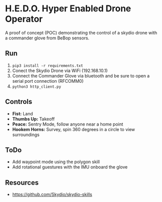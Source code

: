 # H.E.D.O. Hyper Enabled Drone Operator
A proof of concept (POC) demonstrating the control of a skydio drone with a commander glove from BeBop sensors.

## Run
1. ```pip3 install -r requirements.txt```
2. Conect the Skydio Drone via WiFi (192.168.10.1)
3. Connect the Commander Glove via bluetooth and be sure to open a serial port connection (RFCOMM0)
4. ```python3 http_client.py```
## Controls
+ **Fist:** Land
+ **Thumbs Up:** Takeoff
+ **Peace:** Sentry Mode, follow anyone near a home point
+ **Hookem Horns:** Survey, spin 360 degrees in a circle to view surroundings
## ToDo
+ Add waypoint mode using the polygon skill
+ Add rotational guestures with the IMU onboard the glove
## Resources
+ https://github.com/Skydio/skydio-skills
